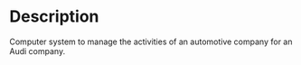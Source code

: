 # Description
Computer system to manage the activities of an automotive company for an Audi company.


